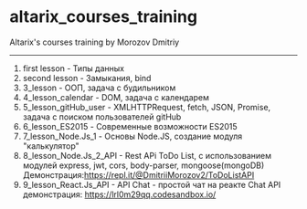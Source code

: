 # altarix_courses_training
Altarix's courses training by Morozov Dmitriy
****

1.  first lesson - Типы данных
2.  second lesson - Замыкания, bind
3.  3_lesson - ООП, задача с будильником
4.  4_lesson_calendar - DOM, задача с календарем
5.  5_lesson_gitHub_user - XMLHTTPRequest, fetch, JSON, Promise, задача с поиском пользователей gitHub
6.  6_lesson_ES2015 - Современные возможности ES2015
7.  7_lesson_Node.Js_1 - Основы Node.JS, создание модуля "калькулятор"
8.  8_lesson_Node.Js_2_API - Rest APi ToDo List, с использованием модулей express, jwt, cors, body-parser, mongoose(mongoDB) 
    Демонстрация:https://repl.it/@DmitriiMorozov2/ToDoListAPI
9.  9_lesson_React.Js_API - API Chat - простой чат на реакте
    Chat API демонстрация: https://lrl0m29qq.codesandbox.io/
